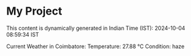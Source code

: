 # My Project

This content is dynamically generated in Indian Time (IST): 2024-10-04 08:59:34 IST


Current Weather in Coimbatore:
Temperature: 27.88 °C
Condition: haze
